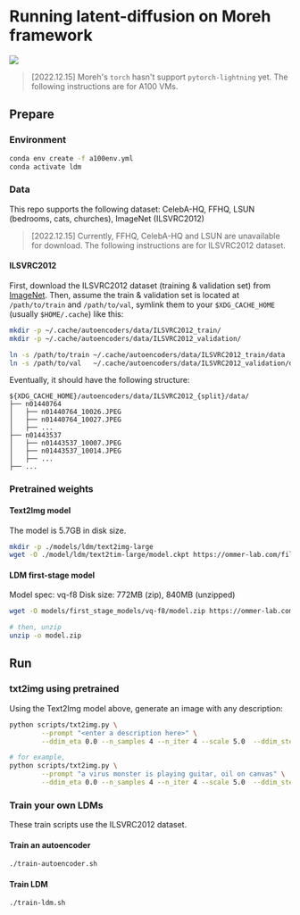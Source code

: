 # Running latent-diffusion on Moreh framework
![](https://badgen.net/NVIDIA-A100/passed/green)

> [2022.12.15] Moreh's `torch` hasn't support `pytorch-lightning` yet. The
> following instructions are for A100 VMs.

## Prepare

### Environment
```bash
conda env create -f a100env.yml
conda activate ldm
```

### Data
This repo supports the following dataset: CelebA-HQ, FFHQ, LSUN (bedrooms,
cats, churches), ImageNet (ILSVRC2012)

> [2022.12.15] Currently, FFHQ, CelebA-HQ and LSUN are unavailable for
> download. The following instructions are for ILSVRC2012 dataset.


#### ILSVRC2012
First, download the ILSVRC2012 dataset (training & validation set) from
[ImageNet](https://www.image-net.org/). Then, assume the train & validation
set is located at `/path/to/train` and `/path/to/val`, symlink them to your
`$XDG_CACHE_HOME` (usually `$HOME/.cache`) like this:

```bash
mkdir -p ~/.cache/autoencoders/data/ILSVRC2012_train/
mkdir -p ~/.cache/autoencoders/data/ILSVRC2012_validation/

ln -s /path/to/train ~/.cache/autoencoders/data/ILSVRC2012_train/data
ln -s /path/to/val   ~/.cache/autoencoders/data/ILSVRC2012_validation/data
```
Eventually, it should have the following structure:
```
${XDG_CACHE_HOME}/autoencoders/data/ILSVRC2012_{split}/data/
├── n01440764
│   ├── n01440764_10026.JPEG
│   ├── n01440764_10027.JPEG
│   ├── ...
├── n01443537
│   ├── n01443537_10007.JPEG
│   ├── n01443537_10014.JPEG
│   ├── ...
├── ...
```

### Pretrained weights

#### Text2Img model
The model is 5.7GB in disk size.
```bash
mkdir -p ./models/ldm/text2img-large
wget -O ./model/ldm/text2tim-large/model.ckpt https://ommer-lab.com/files/latent-diffusion/nitro/txt2img-f8-large/model.ckpt
```

#### LDM first-stage model
Model spec: vq-f8
Disk size: 772MB (zip), 840MB (unzipped)
```bash
wget -O models/first_stage_models/vq-f8/model.zip https://ommer-lab.com/files/latent-diffusion/vq-f8.zip

# then, unzip
unzip -o model.zip
```

## Run

### txt2img using pretrained
Using the Text2Img model above, generate an image with any description:
```bash
python scripts/txt2img.py \
        --prompt "<enter a description here>" \
        --ddim_eta 0.0 --n_samples 4 --n_iter 4 --scale 5.0  --ddim_steps 50

# for example,
python scripts/txt2img.py \
        --prompt "a virus monster is playing guitar, oil on canvas" \
        --ddim_eta 0.0 --n_samples 4 --n_iter 4 --scale 5.0  --ddim_steps 50
```

### Train your own LDMs
These train scripts use the ILSVRC2012 dataset.

#### Train an autoencoder
```bash
./train-autoencoder.sh
```

#### Train LDM
```bash
./train-ldm.sh
```
